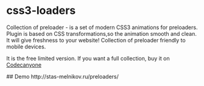 # css3-loaders
Collection of preloader - is a set of modern CSS3 animations for preloaders. Plugin is based on CSS transformations,so the animation smooth and clean. It will give freshness to your website! Collection of preloader friendly to mobile devices.
<p>It is the free limited version. If you want a full collection, buy it on <a href="http://codecanyon.net/item/collection-of-preloaders/8495866">Codecanyone</a></p>
## Demo
http://stas-melnikov.ru/preloaders/
